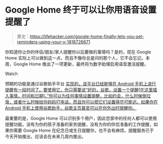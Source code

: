 # Google Home 终于可以让你用语音设置提醒了

> 原文：<https://lifehacker.com/google-home-finally-lets-you-set-reminders-using-your-v-1818726671>

你知道你让你的伴侣/朋友/家人提醒你以后要做的事情吗？是的，现在 Google Home 实际上可以做到这一点，而且不像你总是问的那个人，它不会忘记。本周，Google Home 推出了一项更新，最终将为数字助理启用语音激活提醒。

Watch

预期的功能是通过谷歌助手平台 [实现的，该平台已经能够在 Android 手机上进行提醒有一段时间了。要使用它，你只需要说“好的，谷歌，设置一个提醒[在这里插入事情，时间和日期]。”你可以为任何事情设置提醒，比如约会，什么时候倒垃圾，或者什么时候给你妈妈打电话，而且你可以把它们设置得尽可能远。如果你在 Android 手机上使用谷歌助手，谷歌主页甚至可以在你外出时提醒你。](https://assistant.google.com/)

最重要的是，Google Home 可以识别多个用户，因此您家中的任何人都可以使用提醒功能。没有为你的孩子准备的家务提醒，没有为你的伴侣准备的工作提醒，如果你需要 Google Home 在纪念日或生日提醒你，也不会有麻烦。提醒服务已于今天开始推出，应该会在未来几周内推出。